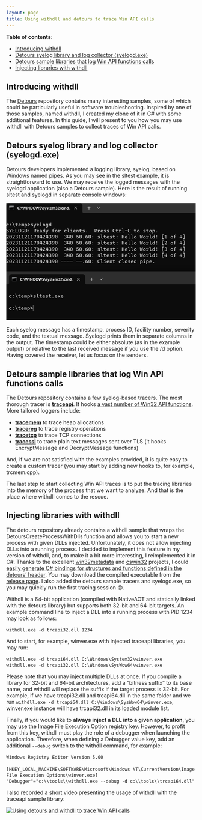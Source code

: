 ```yaml
---
layout: page
title: Using withdll and detours to trace Win API calls 
---
```


**Table of contents:**

<!-- MarkdownTOC -->

- [Introducing withdll](#introducing-withdll)
- [Detours syelog library and log collector \(syelogd.exe\)](#detours-syelog-library-and-log-collector-syelogdexe)
- [Detours sample libraries that log Win API functions calls](#detours-sample-libraries-that-log-win-api-functions-calls)
- [Injecting libraries with withdll](#injecting-libraries-with-withdll)

<!-- /MarkdownTOC -->

## Introducing withdll

The [Detours](https://github.com/microsoft/Detours) repository contains many interesting samples, some of which could be particularly useful in software troubleshooting. Inspired by one of those samples, named withdll, I created my clone of it in C# with some additional features. In this guide, I will present to you how you may use withdll with Detours samples to collect traces of Win API calls. 

## Detours syelog library and log collector (syelogd.exe)

Detours developers implemented a logging library, syelog, based on Windows named pipes. As you may see in the sltest example, it is straightforward to use. We may receive the logged messages with the syelogd application (also a Detours sample). Here is the result of running sltest and syelogd in separate console windows:

![](/assets/img/withdll-sltest-sylogd.png)

Each syelog message has a timestamp, process ID, facility number, severity code, and the textual message. Syelogd prints them in separate columns in the output. The timestamp could be either absolute (as in the example output) or relative to the last received message if you use the /d option. Having covered the receiver, let us focus on the senders.

## Detours sample libraries that log Win API functions calls

The Detours repository contains a few syelog-based tracers. The most thorough tracer is [**traceapi**](https://github.com/microsoft/Detours/tree/main/samples/traceapi). It hooks [a vast number of Win32 API functions](https://github.com/microsoft/Detours/blob/main/samples/traceapi/_win32.cpp). More tailored loggers include:

- [**tracemem**](https://github.com/microsoft/Detours/tree/main/samples/tracemem) to trace heap allocations 
- [**tracereg**](https://github.com/microsoft/Detours/tree/main/samples/tracereg) to trace registry operations 
- [**tracetcp**](https://github.com/microsoft/Detours/tree/main/samples/tracetcp) to trace TCP connections 
- [**tracessl**](https://github.com/microsoft/Detours/tree/main/samples/tracessl) to trace plain text messages sent over TLS (it hooks EncryptMessage and DecryptMessage functions) 

And, if we are not satisfied with the examples provided, it is quite easy to create a custom tracer (you may start by adding new hooks to, for example, trcmem.cpp). 

The last step to start collecting Win API traces is to put the tracing libraries into the memory of the process that we want to analyze. And that is the place where withdll comes to the rescue.

## Injecting libraries with withdll

The detours repository already contains a withdll sample that wraps the DetoursCreateProcessWithDlls function and allows you to start a new process with given DLLs injected. Unfortunately, it does not allow injecting DLLs into a running process. I decided to implement this feature in my version of withdll, and, to make it a bit more interesting, I reimplemented it in C#. Thanks to the excellent [win32metadata](https://github.com/microsoft/win32metadata) and [cswin32](https://github.com/microsoft/cswin32) projects, I could [easily generate C# bindings for structures and functions defined in the detours’ header](https://lowleveldesign.wordpress.com/2023/11/23/generating-c-bindings-for-native-windows-libraries/). You may download the compiled executable from the [release page](https://github.com/lowleveldesign/withdll/releases). I also added the detours sample tracers and syelogd.exe, so you may quickly run the first tracing session 😊.  

Withdll is a 64-bit application (compiled with NativeAOT and statically linked with the detours library) but supports both 32-bit and 64-bit targets. An example command line to inject a DLL into a running process with PID 1234 may look as follows: 

```
withdll.exe -d trcapi32.dll 1234
```

And to start, for example, winver.exe with injected traceapi libraries, you may run:

```
withdll.exe -d trcapi64.dll C:\Windows\System32\winver.exe
withdll.exe -d trcapi32.dll C:\Windows\SysWow64\winver.exe
```

Please note that you may inject multiple DLLs at once. If you compile a library for 32-bit and 64-bit architectures, add a “bitness suffix” to its base name, and withdll will replace the suffix if the target process is 32-bit. For example, if we have trcapi32.dll and trcapi64.dll in the same folder and we run `withdll.exe -d trcapi64.dll C:\Windows\SysWow64\winver.exe`, winver.exe instance will have trcapi32.dll in its loaded module list. 

Finally, if you would like to **always inject a DLL into a given application**, you may use the Image File Execution Option registry key. However, to profit from this key, withdll must play the role of a debugger when launching the application. Therefore, when defining a Debugger value key, add an additional `--debug` switch to the withdll command, for example: 

```
Windows Registry Editor Version 5.00

[HKEY_LOCAL_MACHINE\SOFTWARE\Microsoft\Windows NT\CurrentVersion\Image File Execution Options\winver.exe]
"Debugger"="c:\\tools\\withdll.exe --debug -d c:\\tools\\trcapi64.dll"
```

I also recorded a short video presenting the usage of withdll with the traceapi sample library: 

[![Using detours and withdll to trace Win API calls](https://img.youtube.com/vi/q_iBojsF1sA/mqdefault.jpg)](https://www.youtube.com/watch?v=q_iBojsF1sA)
